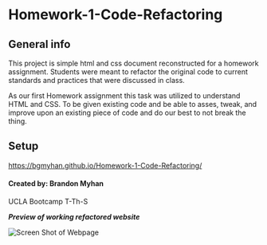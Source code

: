 # Homework-1-Code-Refactoring

## General info
This project is simple html and css document reconstructed for a homework assignment. Students were meant to refactor the original code to current standards and practices that were discussed in class.

As our first Homework assignment this task was utilized to understand HTML and CSS. To be given existing code and be able to asses, tweak, and improve upon an existing piece of code and do our best to not break the thing. 

	
## Setup
https://bgmyhan.github.io/Homework-1-Code-Refactoring/



#### Created by: Brandon Myhan 
UCLA Bootcamp T-Th-S

***Preview of working refactored website***

![Screen Shot of Webpage](/Images/screenShot.png)
